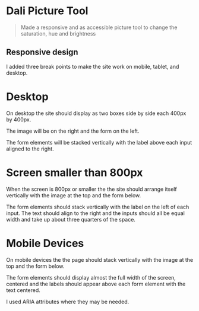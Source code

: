 # Dali Picture Tool
> Made a responsive and as accessible picture tool to change the saturation, hue and brightness

## Responsive design
I added three break points to make the site work on mobile, tablet, and desktop. 

# Desktop
On desktop the site should display as two boxes side by side each 400px by 400px. 

The image will be on the right and the form on the left. 

The form elements will be stacked vertically with the label above each input aligned to the right. 

# Screen smaller than 800px

When the screen is 800px or smaller the the site should arrange itself vertically with the image at the top and the form below. 

The form elements should stack vertically with the label on the left of each input. The text should align to the right and the inputs should all be equal width and take up about three quarters of the space. 

# Mobile Devices

On mobile devices the the page should stack vertically with the image at the top and the form below. 

The form elements should display almost the full width of the screen, centered and the labels should appear above each form element with the text centered. 

I used ARIA attributes where they may be needed. 

